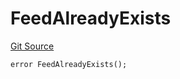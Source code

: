 # FeedAlreadyExists

[Git Source](https://github.com/Eoracle/target-contracts/blob/8a773595146b344dc5abd94aaf5ddfa445eed3c5/src/interfaces/Errors.sol)

```solidity
error FeedAlreadyExists();
```

